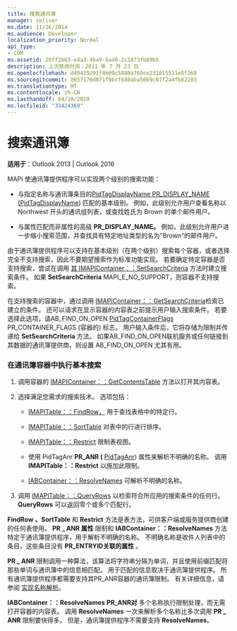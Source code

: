 ```yaml
---
title: 搜索通讯簿
manager: soliver
ms.date: 11/16/2014
ms.audience: Developer
localization_priority: Normal
api_type:
- COM
ms.assetid: 20ff2b63-e4a3-4ba9-bad0-2c1873fb69b5
description: 上次修改时间：2011 年 7 月 23 日
ms.openlocfilehash: d40419291f4b09c5880a769ce231015511e8f269
ms.sourcegitcommit: 8657170d071f9bcf680aba50b9c07f2a4fb82283
ms.translationtype: MT
ms.contentlocale: zh-CN
ms.lasthandoff: 04/28/2019
ms.locfileid: "33424369"
---
```

# <a name="searching-the-address-book"></a>搜索通讯簿

**适用于**：Outlook 2013 | Outlook 2016 
  
MAPI 使通讯簿提供程序可以实现两个级别的搜索功能：
  
- 与指定名称与通讯簿条目的[PidTagDisplayName PR_DISPLAY_NAME (PidTagDisplayName](pidtagdisplayname-canonical-property.md)) 匹配的基本级别。  例如，此级别允许用户查看名称以 Northwest 开头的通讯组列表，或查找姓氏为 Brown 的单个邮件用户。
    
- 与属性匹配而非属性的高级 **PR_DISPLAY_NAME。** 例如，此级别允许用户进一步缩小搜索范围，并查找具有特定地址类型的名为"Brown"的邮件用户。
    
由于通讯簿提供程序可以支持在基本级别（在两个级别）搜索每个容器，或者选择完全不支持搜索，因此不要期望搜索作为标准功能实现。 若要确定特定容器是否支持搜索，尝试在调用 [其 IMAPIContainer：：SetSearchCriteria](imapicontainer-setsearchcriteria.md) 方法时建立搜索条件。 如果 **SetSearchCriteria** MAPI_E_NO_SUPPORT，则容器不支持搜索。 
  
在支持搜索的容器中，通过调用 [IMAPIContainer：：GetSearchCriteria](imapicontainer-getsearchcriteria.md)检索已建立的条件。 还可以请求在显示容器的内容表之前提示用户输入搜索条件。 若要选择此选项，请AB_FIND_ON_OPEN [PidTagContainerFlags](pidtagcontainerflags-canonical-property.md) PR_CONTAINER_FLAGS (容器的) 标志。  用户输入条件后，它将存储为限制并传递给 **SetSearchCriteria** 方法。 如果AB_FIND_ON_OPEN联机服务或任何链接到其数据的通讯簿提供商，则设置 AB_FIND_ON_OPEN 尤其有用。 
  
### <a name="to-perform-a-basic-search-in-an-address-book-container"></a>在通讯簿容器中执行基本搜索
  
1. 调用容器的 [IMAPIContainer：：GetContentsTable](imapicontainer-getcontentstable.md) 方法以打开其内容表。 
    
2. 选择满足您需求的搜索技术。 选项包括：
    
   - [IMAPITable：：FindRow，](imapitable-findrow.md) 用于查找表格中的特定行。 
    
   - [IMAPITable：：SortTable](imapitable-sorttable.md) 对表中的行进行排序。 
    
   - [IMAPITable：：Restrict](imapitable-restrict.md) 限制表视图。 
    
   - 使用 PidTagAnr **PR_ANR (** [PidTagAnr](pidtaganr-canonical-property.md)) 属性来解析不明确的名称。 调用 **IMAPITable：：Restrict** 以施加此限制。 
    
   - [IABContainer：：ResolveNames](iabcontainer-resolvenames.md) 可解析不明确的名称。 
    
3. 调用 [IMAPITable：：QueryRows](imapitable-queryrows.md) 以检索符合所应用的搜索条件的任何行。 **QueryRows** 可以返回零个或多个匹配行。 
    
**FindRow** **、SortTable** 和 **Restrict** 方法是表方法，可供客户端或服务提供商创建的任何表使用。 **PR \_ ANR 属性** 限制和 **IABContainer：：ResolveNames** 方法特定于通讯簿提供程序，用于解析不明确的名称。 不明确名称是收件人列表中的条目，这些条目没有 **PR_ENTRYID关联的属性** 。 
  
**PR \_ ANR** 限制调用一种算法，该算法将字符串分隔为单词，并且使用前缀匹配将那些单词与通讯簿中的信息相匹配。 用于匹配的信息取决于通讯簿提供程序。 所有通讯簿提供程序都需要支持其PR_ANR容器的通讯簿限制。 有关详细信息，请参阅 [实现名称解析](implementing-name-resolution.md)。
  
**IABContainer：：ResolveNames** **PR_ANR对** 多个名称执行限制处理，而无需打开容器的内容表。 调用 **ResolveNames** 一次来解析多个名称比多次调用 **PR \_ ANR** 限制要快得多。 但是，通讯簿提供程序不需要支持 **ResolveNames**。
  

